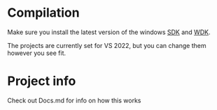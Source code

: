 # Compilation
Make sure you install the latest version of the windows [SDK](https://developer.microsoft.com/en-us/windows/downloads/windows-sdk/) and [WDK](https://learn.microsoft.com/en-us/windows-hardware/drivers/download-the-wdk).

The projects are currently set for VS 2022, but you can change them however you see fit.

# Project info
Check out Docs.md for info on how this works

